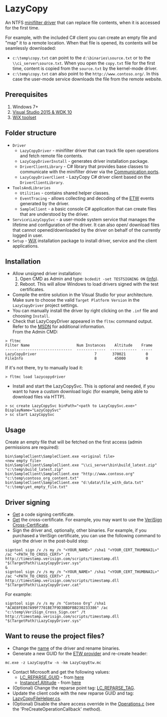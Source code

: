 LazyCopy
=============

An NTFS [minifilter driver](https://msdn.microsoft.com/en-us/library/windows/hardware/ff540402%28v=vs.85%29.aspx?f=255&MSPPError=-2147217396) that can replace file contents, when it is accessed for the first time.

For example, with the included C# client you can create an empty file and "map" it to a remote location. When that file is opened, its contents will be seamlessly downloaded:
* `c:\temp\copy.txt` can point to the `d:\binaries\source.txt` or to the `\\ci_server\source.txt`. When you open the `copy.txt` file for the first time, content is copied from the `source.txt` by the kernel-mode driver.
* `c:\temp\copy.txt` can also point to the `http://www.contoso.org/`. In this case the user-mode service downloads the file from the remote website.

Prerequisites
-------

1. Windows 7+
2. [Visual Studio 2015 & WDK 10](https://msdn.microsoft.com/en-us/windows/hardware/dn913721.aspx)
3. [WiX toolset](https://wix.codeplex.com/releases/view/610859)

Folder structure
-------

- `Driver`
  - `LazyCopyDriver` - minifilter driver that can track file open operations and fetch remote file contents.
  - `LazyCopyDriverInstall` - generates driver installation package.
  - `DriverClientLibrary` - C# library that provides base classes to communicate with the minifilter driver via the [Communication ports](https://msdn.microsoft.com/en-us/library/windows/hardware/ff541931(v=vs.85).aspx).
  - `LazyCopyDriverClient` - LazyCopy C# driver client based on the `DriverClientLibrary`.
- `ToolsAndLibraries`
  - `Utilities` - contains shared helper classes.
  - `EventTracing` - allows collecting and decoding of the [ETW](https://msdn.microsoft.com/en-us/library/windows/desktop/bb968803(v=vs.85).aspx) events generated by the driver.
  - `SampleClient` - a basic console C# application that can create files that are understood by the driver.
- `Service\LazyCopySvc` - a user-mode system service that manages the lifetime and configuration of the driver. It can also open/ download files that cannot opened/downloaded by the driver on behalf of the currently logged in user.
- `Setup` - [WiX](http://wixtoolset.org/) installation package to install driver, service and the client applications.

Installation
-------

* Allow unsigned driver installation:
   1. Open CMD as Admin and type: `bcdedit -set TESTSIGNING ON` ([info](https://msdn.microsoft.com/en-us/library/windows/hardware/ff553484(v=vs.85).aspx)).
   2. Reboot. This will allow Windows to load drivers signed with the test certificates.
* Compile the entire solution in the Visual Studio for your architecture. Make sure to choose the valid `Target Platform Version` in the `LazyCopyDriver` project settings.
* You can manually install the driver by right clicking on the `.inf` file and choosing `Install`.
* Check that LazyCopyDriver appeared in the `fltmc` command output.
<br/>Refer to the [MSDN](https://msdn.microsoft.com/en-us/library/windows/hardware/ff548166(v=vs.85).aspx) for additional information.
<br/>From the Admin CMD:
```
> fltmc
Filter Name                     Num Instances    Altitude    Frame
------------------------------  -------------  ------------  -----
LazyCopyDriver                          7       370021         0
FileInfo                                8        45000         0
```
If it's not there, try to manually load it:
```
> fltmc load lazycopydriver
```
* Install and start the LazyCopySvc. This is optional and needed, if you want to have a custom download logic (for example, being able to download files via HTTP).
```
> sc create LazyCopySvc binPath="<path to LazyCopySvc.exe>" DisplayName="LazyCopySvc"
> sc start LazyCopySvc
```

Usage
-------

Create an empty file that will be fetched on the first access (admin permissions are required):
```
bin\SampleClient\SampleClient.exe <original file>                    <new empty file>
bin\SampleClient\SampleClient.exe "\\ci_server\bin\build_latest.zip" "c:\temp\build_latest.zip"
bin\SampleClient\SampleClient.exe "http://www.contoso.org"           "c:\temp\contoso_org_content.txt"
bin\SampleClient\SampleClient.exe "d:\data\file_with_data.txt"       "c:\temp\yet_empty_file.txt"
```

Driver signing
-------

* [Get](https://msdn.microsoft.com/en-us/library/windows/hardware/hh801887.aspx) a code signing certificate.
* [Get](https://msdn.microsoft.com/en-us/library/windows/hardware/dn170454(v=vs.85).aspx) the cross-certificate. For example, you may want to use the [VeriSign Cross-Certificate](http://go.microsoft.com/fwlink/p/?linkid=321787).
* Sign the driver and, optionally, other binaries.
   For example, if you purchased a VeriSign certificate, you can use the following command to sign the driver in the post-build step:
```
signtool sign /v /s my /n "<YOUR_NAME>" /sha1 "<YOUR_CERT_THUMBNAIL>" /ac "<PATH_TO_CROSS_CERT>" /t http://timestamp.verisign.com/scripts/timestamp.dll "$(TargetPath)\LazyCopyDriver.sys"
&
signtool sign /v /s my /n "<YOUR_NAME>" /sha1 "<YOUR_CERT_THUMBNAIL>" /ac "<PATH_TO_CROSS_CERT>" /t http://timestamp.verisign.com/scripts/timestamp.dll "$(TargetPath)\LazyCopyDriver.cat"
```
For example:
```
signtool sign /v /s my /n "Contoso Org" /sha1 "ACAE8FE867A99F7701BE7F9D3BBDFBB230233386" /ac "c:\temp\VeriSign_Cross_Sign.cer" /t http://timestamp.verisign.com/scripts/timestamp.dll "$(TargetPath)\LazyCopyDriver.sys"
```
Want to reuse the project files?
-------

* Change the [name](Driver/LazyCopyDriver/LazyCopyDriver.inf) of the driver and rename binaries.
* Generate a new GUID for the [ETW provider](Driver/LazyCopyDriver/LazyCopyEtw.mc) and re-create header:
```
mc.exe -z LazyCopyEtw -n -km LazyCopyEtw.mc
```
* Contact Microsoft and get the following values:
  - [LC_REPARSE_GUID](Driver/LazyCopyDriver/LazyCopyDriver.c) - from [here](https://msdn.microsoft.com/en-us/library/windows/hardware/dn641624(v=vs.85).aspx)
  - [Instance1.Altitude](Driver/LazyCopyDriver/LazyCopyDriver.inf) - from [here](https://msdn.microsoft.com/en-us/library/windows/hardware/dn508284(v=vs.85).aspx)
* (Optional) Change the reparse point tag: [LC_REPARSE_TAG](Driver/LazyCopyDriver/Globals.h).
* Update the client code with the new reparse GUID and tag: [LazyCopyFileHelper.cs](Driver/LazyCopyDriverClient/LazyCopyFileHelper.cs).
* (Optional) Disable the share access override in the [Operations.c](Driver/LazyCopyDriver/Operations.c) (see the 'PreCreateOperationCallback' method).
